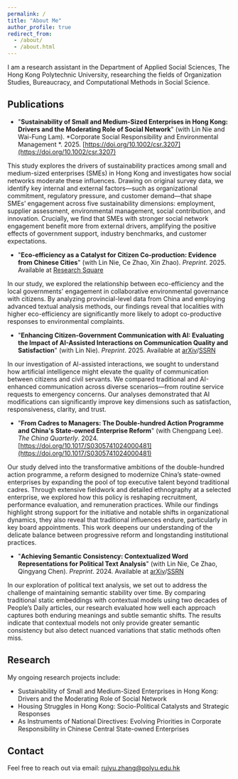 ```yaml
---
permalink: /
title: "About Me"
author_profile: true
redirect_from: 
  - /about/
  - /about.html
---
```



I am a research assistant in the Department of Applied Social Sciences, The Hong Kong Polytechnic University, researching the fields of Organization Studies, Bureaucracy, and Computational Methods in Social Science.
    
Publications
------

 - "**Sustainability of Small and Medium-Sized Enterprises in Hong Kong: Drivers and the Moderating Role of Social Network**" (with Lin Nie and Wai-Fung Lam). *Corporate Social Responsibility and Environmental Management
*. 2025. [https://doi.org/10.1002/csr.3207](https://doi.org/10.1002/csr.3207)

This study explores the drivers of sustainability practices among small and medium-sized enterprises (SMEs) in Hong Kong and investigates how social networks moderate these influences. Drawing on original survey data, we identify key internal and external factors—such as organizational commitment, regulatory pressure, and customer demand—that shape SMEs’ engagement across five sustainability dimensions: employment, supplier assessment, environmental management, social contribution, and innovation. Crucially, we find that SMEs with stronger social network engagement benefit more from external drivers, amplifying the positive effects of government support, industry benchmarks, and customer expectations. 

 - "**Eco-efficiency as a Catalyst for Citizen Co-production: Evidence from Chinese Cities**" (with Lin Nie, Ce Zhao, Xin Zhao). *Preprint*. 2025. Available at [Research Square](https://www.researchsquare.com/article/rs-6249412/v1)

In our study, we explored the relationship between eco-efficiency and the local governments' engagement in collaborative environmental governance with citizens. By analyzing provincial-level data from China and employing advanced textual analysis methods, our findings reveal that localities with higher eco-efficiency are significantly more likely to adopt co-productive responses to environmental complaints.

 - "**Enhancing Citizen-Government Communication with AI: Evaluating the Impact of AI-Assisted Interactions on Communication Quality and Satisfaction**" (with Lin Nie). *Preprint*. 2025. Available at [arXiv](https://arxiv.org/abs/2501.10715)/[SSRN](https://papers.ssrn.com/sol3/papers.cfm?abstract_id=5107547)

In our investigation of AI-assisted interactions, we sought to understand how artificial intelligence might elevate the quality of communication between citizens and civil servants.  We  compared traditional and AI-enhanced communication across diverse scenarios—from routine service requests to emergency concerns. Our analyses demonstrated that AI modifications can significantly improve key dimensions such as satisfaction, responsiveness, clarity, and trust. 

 - "**From Cadres to Managers: The Double-hundred Action Programme and China's State-owned Enterprise Reform**" (with Chengpang Lee). *The China Quarterly*. 2024. [https://doi.org/10.1017/S0305741024000481](https://doi.org/10.1017/S0305741024000481)

Our study delved into the transformative ambitions of the double-hundred action programme, a reform designed to modernize China’s state-owned enterprises by expanding the pool of top executive talent beyond traditional cadres. Through extensive fieldwork and detailed ethnography at a selected enterprise, we explored how this policy is reshaping recruitment, performance evaluation, and remuneration practices. While our findings highlight strong support for the initiative and notable shifts in organizational dynamics, they also reveal that traditional influences endure, particularly in key board appointments. This work deepens our understanding of the delicate balance between progressive reform and longstanding institutional practices.

 - "**Achieving Semantic Consistency: Contextualized Word Representations for Political Text Analysis**" (with Lin Nie, Ce Zhao, Qingyang Chen). *Preprint*. 2024. Available at [arXiv](https://arxiv.org/abs/2412.04505)/[SSRN](https://papers.ssrn.com/sol3/papers.cfm?abstract_id=5043698)

In our exploration of political text analysis, we set out to address the challenge of maintaining semantic stability over time. By comparing traditional static embeddings with contextual models using two decades of People’s Daily articles, our research evaluated how well each approach captures both enduring meanings and subtle semantic shifts. The results indicate that contextual models not only provide greater semantic consistency but also detect nuanced variations that static methods often miss. 
    
Research
------
My ongoing research projects include:
 
 - Sustainability of Small and Medium-Sized Enterprises in Hong Kong: Drivers and the Moderating Role of Social Network
 - Housing Struggles in Hong Kong: Socio-Political Catalysts and Strategic Responses
 - As Instruments of National Directives: Evolving Priorities in Corporate Responsibility in Chinese Central State-owned Enterprises    

Contact
------
Feel free to reach out via email: ruiyu.zhang@polyu.edu.hk

